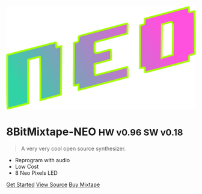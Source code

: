 <!-- _coverpage.md -->

![logo](images/logo/neo_logo.svg)

# 8BitMixtape-NEO <small>HW v0.96 SW v0.18</small>

> A very very cool open source synthesizer.

- Reprogram with audio
- Low Cost
- 8 Neo Pixels LED


[Get Started](Home)
[View Source](https://github.com/8BitMixtape/8Bit-Mixtape-NEO)
[Buy Mixtape](https://www.paypal.com/ch/cgi-bin/webscr?cmd=_flow&SESSION=kOXdxGdqaFeJB73P3HIUKbzukGmCKCGCpmzJ3puWQ4-tJsF1HAqPGgduHbi&dispatch=5885d80a13c0db1f8e263663d3faee8d83a0bf7db316a7beb1b14b43acd04037&rapidsState=Donation__DonationFlow___StateDonationLogin&rapidsStateSignature=627c35860a5e9d792eb914ec196b018128a1388c)